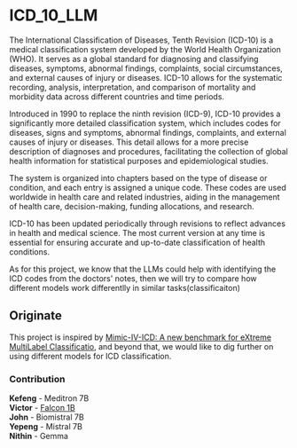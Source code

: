 # ICD_10_LLM
The International Classification of Diseases, Tenth Revision (ICD-10) is a medical classification system developed by the World Health Organization (WHO). It serves as a global standard for diagnosing and classifying diseases, symptoms, abnormal findings, complaints, social circumstances, and external causes of injury or diseases. ICD-10 allows for the systematic recording, analysis, interpretation, and comparison of mortality and morbidity data across different countries and time periods.

Introduced in 1990 to replace the ninth revision (ICD-9), ICD-10 provides a significantly more detailed classification system, which includes codes for diseases, signs and symptoms, abnormal findings, complaints, and external causes of injury or diseases. This detail allows for a more precise description of diagnoses and procedures, facilitating the collection of global health information for statistical purposes and epidemiological studies.

The system is organized into chapters based on the type of disease or condition, and each entry is assigned a unique code. These codes are used worldwide in health care and related industries, aiding in the management of health care, decision-making, funding allocations, and research.

ICD-10 has been updated periodically through revisions to reflect advances in health and medical science. The most current version at any time is essential for ensuring accurate and up-to-date classification of health conditions.

As for this project, we know that the LLMs could help with identifying the ICD codes from the doctors' notes, then we will try to compare how different models work differentlly in similar tasks\(classificaiton\)

## Originate

This project is inspired by [Mimic-IV-ICD: A new benchmark for eXtreme MultiLabel Classificatio](https://arxiv.org/abs/2304.13998),
and beyond that, we would like to dig further on using different models for ICD classification.

### Contribution

**Kefeng** - Meditron 7B \
**Victor** - [Falcon 1B](Single_GPU_FineTuning_ICD_data.ipynb) \
**John** - Biomistral 7B\
**Yepeng** - Mistral 7B\
**Nithin** - Gemma

